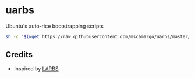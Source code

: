 # uarbs
Ubuntu's auto-rice bootstrapping scripts

```sh
sh -c "$(wget https://raw.githubusercontent.com/mscamargo/uarbs/master/install.sh -O -)"
```

## Credits
* Inspired by [LARBS](https://github.com/LukeSmithxyz/LARBS)
